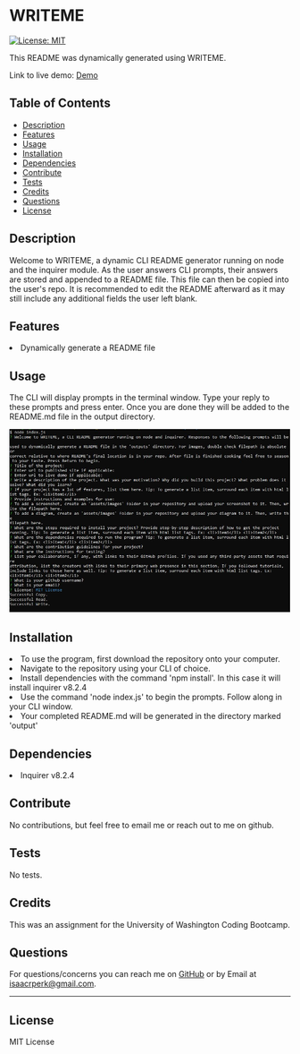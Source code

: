 # WRITEME

[![License: MIT](https://img.shields.io/badge/License-MIT-yellow.svg)](https://opensource.org/licenses/MIT)

This README was dynamically generated using WRITEME.

Link to live demo: [Demo](https://drive.google.com/file/d/1HhEfmbwbf6PixFwh0p7v9vyaTn7eTXXh/view)

## Table of Contents

- [Description](#description)
- [Features](#features)
- [Usage](#usage)
- [Installation](#installation)
- [Dependencies](#dependencies)
- [Contribute](#contribute)
- [Tests](#tests)
- [Credits](#credits)
- [Questions](#questions)
- [License](#license)

## Description

Welcome to WRITEME, a dynamic CLI README generator running on node and the inquirer module. As the user answers CLI prompts, their answers are stored and appended to a README file. This file can then be copied into the user's repo. It is recommended to edit the README afterward as it may still include any additional fields the user left blank.

## Features

<li>Dynamically generate a README file</li>

## Usage

The CLI will display prompts in the terminal window. Type your reply to these prompts and press enter. Once you are done they will be added to the README.md file in the output directory.

![screenshot](./assets/images/screenshot.JPG)

## Installation

<li>To use the program, first download the repository onto your computer.</li> <li>Navigate to the repository using your CLI of choice.</li> <li>Install dependencies with the command 'npm install'. In this case it will install inquirer v8.2.4</li> <li>Use the command 'node index.js' to begin the prompts. Follow along in your CLI window.</li> <li>Your completed README.md will be generated in the directory marked 'output'</li>

## Dependencies

<li>Inquirer v8.2.4</li>

## Contribute

No contributions, but feel free to email me or reach out to me on github.

## Tests

No tests.

## Credits

This was an assignment for the University of Washington Coding Bootcamp.

## Questions

For questions/concerns you can reach me on [GitHub](https://github.com/dingbat-weasel) or by Email at isaacrperk@gmail.com.

---

## License

MIT License
